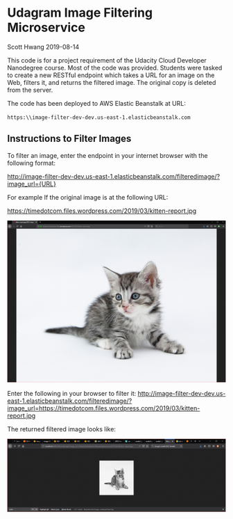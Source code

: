 # Udagram Image Filtering Microservice

Scott Hwang
2019-08-14

This code is for a project requirement of the Udacity Cloud Developer Nanodegree course. Most of the code was provided. Students were tasked to create a new RESTful endpoint which takes a URL for an image on the Web, filters it, and returns the filtered image. The original copy is deleted from the server.

The code has been deployed to AWS Elastic Beanstalk at URL:

`https:\\image-filter-dev-dev.us-east-1.elasticbeanstalk.com`

## Instructions to Filter Images

To filter an image, enter the endpoint in your internet browser with the following format:

http://image-filter-dev-dev.us-east-1.elasticbeanstalk.com/filteredimage/?image_url={URL}

For example
If the original image is at the following URL:

https://timedotcom.files.wordpress.com/2019/03/kitten-report.jpg

![kitten](deployment_screenshots/kitten_pic_original.PNG)


Enter the following in your browser to filter it:
http://image-filter-dev-dev.us-east-1.elasticbeanstalk.com/filteredimage/?image_url=https://timedotcom.files.wordpress.com/2019/03/kitten-report.jpg

The returned filtered image looks like:

![filtered_kitten](deployment_screenshots/kitten_pic_filtered.PNG)



